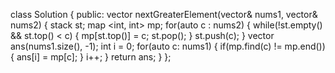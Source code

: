 class Solution {
public:
vector<int> nextGreaterElement(vector<int>& nums1, vector<int>& nums2)
{
stack <int> st;
map <int, int> mp;
for(auto c : nums2)
{
while(!st.empty() && st.top() < c)
{
mp[st.top()] = c;
st.pop();
}
st.push(c);
}
vector <int> ans(nums1.size(), -1);
int i = 0;
for(auto c: nums1)
{
if(mp.find(c) != mp.end())
{
ans[i] = mp[c];
}
i++;
}
return ans;
}
};